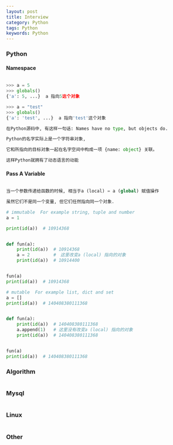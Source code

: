 ```yaml
---
layout: post
title: Interview 
category: Python
tags: Python
keywords: Python
---
```


### Python 

#### Namespace 

```python

>>> a = 5
>>> globals()
{'a': 5, ...}  a 指向5这个对象 

>>> a = "test"
>>> globals()
{'a': 'test', ...}  a 指向'test'这个对象

在Python源码中, 有这样一句话: Names have no type, but objects do.

Python的名字实际上是一个字符串对象,

它和所指向的目标对象一起在名字空间中构成一项 {name: object} 关联。

这样Python就拥有了动态语言的动能

```

#### Pass A Variable 

```python

当一个参数传递给函数的时候, 相当于a (local) = a (global) 赋值操作

虽然它们不是同一个变量, 但它们任然指向同一个对象.

# immutable  For example string, tuple and number
a = 1

print(id(a))  # 10914368


def fun(a):
    print(id(a))  # 10914368
    a = 2         #　这里改变a (local) 指向的对象
    print(id(a))  # 10914400


fun(a)
print(id(a))  # 10914368

# mutable  For example list, dict and set
a = [] 
print(id(a))  # 140408380111368


def fun(a):
    print(id(a))  # 140408380111368
    a.append(1)   # 这里没有改变a (local) 指向的对象
    print(id(a))  # 140408380111368


fun(a)
print(id(a))  # 140408380111368

```

### Algorithm 

```python

```

### Mysql 

```python

```

### Linux 

```python

```

### Other 

```python

```
